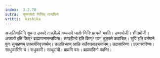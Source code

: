 ```yaml
---
index:  3.2.78
sutra:  सुप्यजातौ णिनिस् ताच्छील्ये
vritti:  kashika 
---
```


अजातिवाचिनि सुबन्त उपपदे ताच्छील्ये गम्यमाने धातोः णिनिः प्रत्ययो भवति। उष्णभोजी। शीतभोजी। अजातौ इति किम्? ब्राह्मणानामन्त्रयिता। ताछ्हील्ये इति किम्? उष्णं भुङ्क्ते कदाचित्। सुपि इति वर्तमाने पुनः सुब्ग्रहणम् उपसर्गनिवृत्त्यर्थम्। उत्प्रतिभ्याम् आङि सर्तेरुपसङ्ख्यानम्। उदासारिण्यः। प्रत्यासारिण्यः। साधुकारिणि च। सधुकारी। साधुदायी। ब्रह्मणि वदः। ब्रह्मवादिनो वदन्ति।

